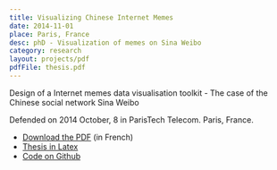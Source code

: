 ```yaml
---
title: Visualizing Chinese Internet Memes  
date: 2014-11-01
place: Paris, France
desc: phD - Visualization of memes on Sina Weibo
category: research
layout: projects/pdf
pdfFile: thesis.pdf
---
```



Design of a Internet memes data visualisation toolkit - The case of the Chinese social network Sina Weibo

Defended on 2014 October, 8 in ParisTech Telecom. Paris, France.

* [Download the PDF](./thesis.pdf) (in French)
* [Thesis in Latex](https://github.com/clemsos/thesis)
* [Code on Github](https://github.com/clemsos/mitras)
